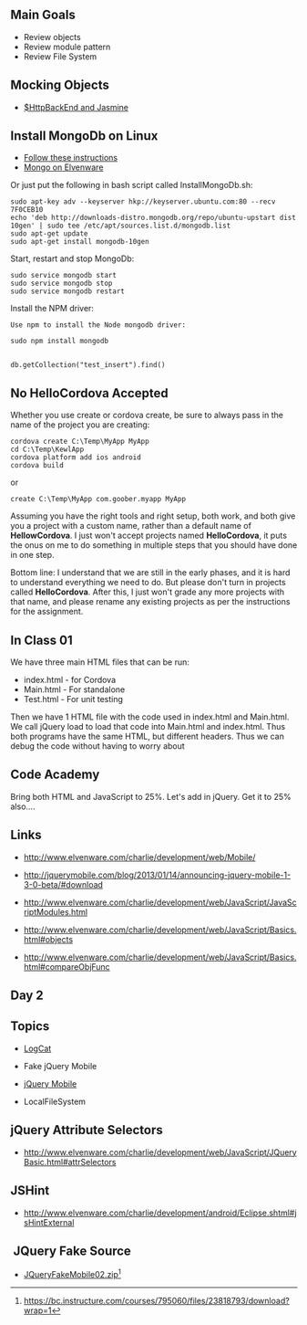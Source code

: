 Main Goals
----------

-   Review objects
-   Review module pattern
-   Review File System

Mocking Objects
---------------

- [$HttpBackEnd and Jasmine](http://www.elvenware.com/charlie/development/web/JavaScript/Angular.html#mocking-objects-with-httpbackend)


Install MongoDb on Linux
---------------

- [Follow these instructions](http://docs.mongodb.org/manual/tutorial/install-mongodb-on-ubuntu/)
- [Mongo on Elvenware](http://elvenware.com/charlie/development/database/NoSql/MongoDb.html)


Or just put the following in bash script called InstallMongoDb.sh:

	sudo apt-key adv --keyserver hkp://keyserver.ubuntu.com:80 --recv 7F0CEB10
	echo 'deb http://downloads-distro.mongodb.org/repo/ubuntu-upstart dist 10gen' | sudo tee /etc/apt/sources.list.d/mongodb.list
	sudo apt-get update
	sudo apt-get install mongodb-10gen

Start, restart and stop MongoDb:

	sudo service mongodb start
	sudo service mongodb stop
	sudo service mongodb restart
	
	
Install the NPM driver:

	Use npm to install the Node mongodb driver:
	
	sudo npm install mongodb
	
	
	db.getCollection("test_insert").find()


No HelloCordova Accepted
------------------------

Whether you use create or cordova create, be sure to always pass in 
the name of the project you are creating:

	cordova create C:\Temp\MyApp MyApp
	cd C:\Temp\KewlApp
	cordova platform add ios android
	cordova build

or 

	create C:\Temp\MyApp com.goober.myapp MyApp

Assuming you have the right tools and right setup, both work, and 
both give you a project with a custom name, rather than a default 
name of **HellowCordova**. I just won't accept projects named 
**HelloCordova**, it puts the onus on me to do something in multiple 
steps that you should have done in one step.

Bottom line: I understand that we are still in the early phases, and 
it is hard to understand everything we need to do. But please don't 
turn in projects called **HelloCordova**. After this, I just won't 
grade any more projects with that name, and please rename any 
existing projects as per the instructions for the assignment.

In Class 01
-----------

We have three main HTML files that can be run:

- index.html - for Cordova
- Main.html - For standalone
- Test.html - For unit testing

Then we have 1 HTML file with the code used in index.html and Main.html.
We call jQuery load to load that code into Main.html and index.html. 
Thus both programs have the same HTML, but different headers. Thus we
can debug the code without having to worry about 

Code Academy
------------

Bring both HTML and JavaScript to 25%. Let's add in jQuery. Get it to
25% also....

Links
-----

-   <http://www.elvenware.com/charlie/development/web/Mobile/>

-   <http://jquerymobile.com/blog/2013/01/14/announcing-jquery-mobile-1-3-0-beta/#download>

-   <http://www.elvenware.com/charlie/development/web/JavaScript/JavaScriptModules.html>

-   <http://www.elvenware.com/charlie/development/web/JavaScript/Basics.html#objects>

-   <http://www.elvenware.com/charlie/development/web/JavaScript/Basics.html#compareObjFunc>



Day 2
-----



Topics
------

-   [LogCat][1]

    [1]: <http://www.elvenware.com/charlie/development/android/AndroidLogging.html>

-   Fake jQuery Mobile

-   [jQuery Mobile][2]

    [2]: <http://www.elvenware.com/charlie/development/web/Mobile/>

-   LocalFileSystem

jQuery Attribute Selectors
--------------------------

-   <http://www.elvenware.com/charlie/development/web/JavaScript/JQueryBasic.html#attrSelectors>

JSHint
------

-   <http://www.elvenware.com/charlie/development/android/Eclipse.shtml#jsHintExternal>

 JQuery Fake Source
-------------------

-   [JQueryFakeMobile02.zip][3][^4]

    [3]: <https://bc.instructure.com/courses/795060/files/23818793/download?wrap=1>

    [^4]: <https://bc.instructure.com/courses/795060/files/23818793/download?wrap=1>

